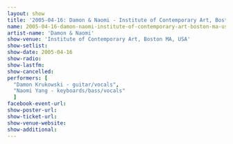 ```yaml
---
layout: show
title: '2005-04-16: Damon & Naomi - Institute of Contemporary Art, Boston MA, USA'
name: 2005-04-16-damon-naomi-institute-of-contemporary-art-boston-ma-usa
artist-name: 'Damon & Naomi'
show-venue: 'Institute of Contemporary Art, Boston MA, USA'
show-setlist: 
show-date: 2005-04-16
show-radio: 
show-lastfm: 
show-cancelled: 
performers: [
  "Damon Krukowski - guitar/vocals",
  "Naomi Yang - keyboards/bass/vocals"
  ]
facebook-event-url: 
show-poster-url: 
show-ticket-url: 
show-venue-website: 
show-additional: 
---
```


